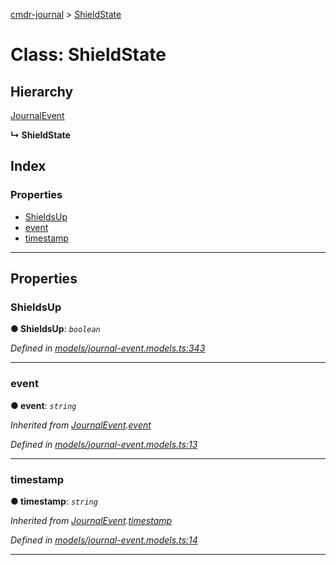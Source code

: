 [cmdr-journal](../README.md) > [ShieldState](../classes/shieldstate.md)



# Class: ShieldState

## Hierarchy


 [JournalEvent](journalevent.md)

**↳ ShieldState**







## Index

### Properties

* [ShieldsUp](shieldstate.md#shieldsup)
* [event](shieldstate.md#event)
* [timestamp](shieldstate.md#timestamp)



---
## Properties
<a id="shieldsup"></a>

###  ShieldsUp

**●  ShieldsUp**:  *`boolean`* 

*Defined in [models/journal-event.models.ts:343](https://github.com/chrisbruford/cmdr-journal/blob/1e4d048/src/models/journal-event.models.ts#L343)*





___

<a id="event"></a>

###  event

**●  event**:  *`string`* 

*Inherited from [JournalEvent](journalevent.md).[event](journalevent.md#event)*

*Defined in [models/journal-event.models.ts:13](https://github.com/chrisbruford/cmdr-journal/blob/1e4d048/src/models/journal-event.models.ts#L13)*





___

<a id="timestamp"></a>

###  timestamp

**●  timestamp**:  *`string`* 

*Inherited from [JournalEvent](journalevent.md).[timestamp](journalevent.md#timestamp)*

*Defined in [models/journal-event.models.ts:14](https://github.com/chrisbruford/cmdr-journal/blob/1e4d048/src/models/journal-event.models.ts#L14)*





___


